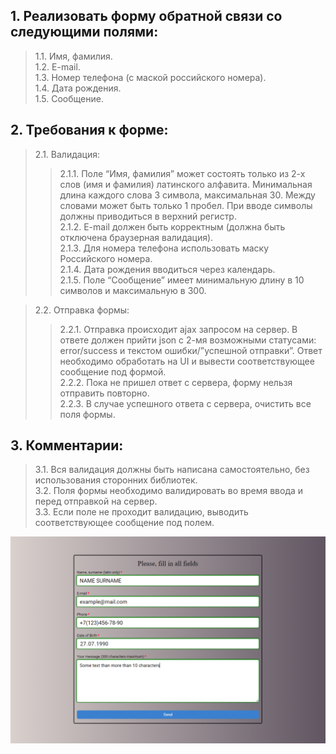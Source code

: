## 1. Реализовать форму обратной связи со следующими полями:
> 1.1. Имя, фамилия.\
> 1.2. E-mail.\
> 1.3. Номер телефона (с маской российского номера).\
> 1.4. Дата рождения.\
> 1.5. Сообщение.

## 2. Требования к форме:
> 2.1. Валидация:
>> 2.1.1. Поле “Имя, фамилия” может состоять только из 2-х слов (имя и фамилия) латинского алфавита. Минимальная длина каждого слова 3 символа, максимальная 30. Между словами может быть только 1 пробел. При вводе символы должны приводиться в верхний регистр.\
>> 2.1.2. E-mail должен быть корректным (должна быть отключена браузерная валидация).\
>> 2.1.3. Для номера телефона использовать маску Российского номера.\
>> 2.1.4. Дата рождения вводиться через календарь.\
> 2.1.5. Поле “Сообщение” имеет минимальную длину в 10 символов и максимальную в 300.

> 2.2. Отправка формы:
>> 2.2.1. Отправка происходит ajax запросом на сервер. В ответе должен прийти json с 2-мя возможными статусами: error/success и текстом ошибки/”успешной отправки”. Ответ необходимо обработать на UI и вывести соответствующее сообщение под формой.\
>> 2.2.2. Пока не пришел ответ с сервера, форму нельзя отправить повторно.\
>> 2.2.3. В случае успешного ответа с сервера, очистить все поля формы.

## 3. Комментарии:
> 3.1. Вся валидация должны быть написана самостоятельно, без использования сторонних библиотек.\
3.2. Поля формы необходимо валидировать во время ввода и перед отправкой на сервер.\
3.3. Если поле не проходит валидацию, выводить соответствующее сообщение под полем.

![Image alt](https://github.com/olennikovandrey/form-validate/raw/main/src/assets/images/form-demo.png)
